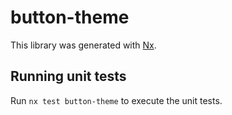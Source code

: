 # button-theme

This library was generated with [Nx](https://nx.dev).

## Running unit tests

Run `nx test button-theme` to execute the unit tests.
